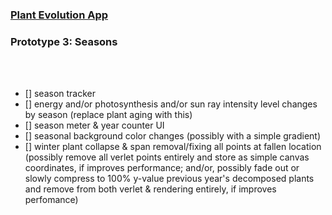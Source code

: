 ### [Plant Evolution App](https://github.com/matthewmain/plant_evolution_app) 
### Prototype 3: Seasons

<br>
<br>

- [] season tracker
- [] energy and/or photosynthesis and/or sun ray intensity level changes by season (replace plant aging with this)
- [] season meter & year counter UI
- [] seasonal background color changes (possibly with a simple gradient)
- [] winter plant collapse & span removal/fixing all points at fallen location (possibly remove all verlet points entirely and store as simple canvas coordinates, if improves performance; and/or, possibly fade out or slowly compress to 100% y-value previous year's decomposed plants and remove from both verlet & rendering entirely, if improves perfomance)

